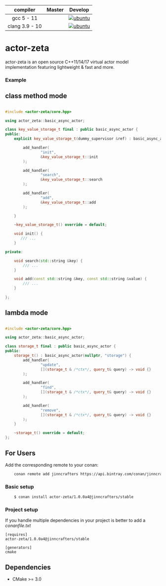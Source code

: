 
| compiler  | Master | Develop |
|:---:|:---:|:---:|
| gcc 5 - 11 | |[![ubuntu](https://github.com/cyberduckninja/actor-zeta/actions/workflows/ubuntu_gcc.yaml/badge.svg?branch=develop)](https://github.com/cyberduckninja/actor-zeta/actions/workflows/ubuntu_gcc.yaml) |
|clang 3.9 - 10 | |[![ubuntu](https://github.com/cyberduckninja/actor-zeta/actions/workflows/ubuntu_clang.yaml/badge.svg?branch=develop)](https://github.com/cyberduckninja/actor-zeta/actions/workflows/ubuntu_clang.yaml)|

actor-zeta
========================

actor-zeta is an open source C++11/14/17 virtual actor model implementation featuring lightweight & fast and more.

### Example

## class method mode 

```C++

#include <actor-zeta/core.hpp>

using actor_zeta::basic_async_actor;

class key_value_storage_t final : public basic_async_actor {
public:
    explicit key_value_storage_t(dummy_supervisor &ref) : basic_async_actor(ref, "storage") {

        add_handler(
                "init",
                &key_value_storage_t::init
        );

        add_handler(
                "search",
                &key_value_storage_t::search
        );

        add_handler(
                "add",
                &key_value_storage_t::add
        );

    }

    ~key_value_storage_t() override = default;

    void init() {
       /// ...
    }

private:

    void search(std::string &key) {
        /// ...
    }

    void add(const std::string &key, const std::string &value) {
        /// ...
    }
    
};

```

## lambda mode

```C++

#include <actor-zeta/core.hpp>

using actor_zeta::basic_async_actor;

class storage_t final : public basic_async_actor {
public:
    storage_t() : basic_async_actor(nullptr, "storage") {
        add_handler(
                "update",
                [](storage_t & /*ctx*/, query_t& query) -> void {}
        );

        add_handler(
                "find",
                [](storage_t & /*ctx*/, query_t& query) -> void {}
        );

        add_handler(
                "remove",
                [](storage_t & /*ctx*/, query_t& query) -> void {}
        );
    }

    ~storage_t() override = default;
};

```

## For Users

Add the corresponding remote to your conan:

```bash
    conan remote add jinncrafters https://api.bintray.com/conan/jinncrafters/conan
```

### Basic setup
```bash
    $ conan install actor-zeta/1.0.0a4@jinncrafters/stable
```
### Project setup

If you handle multiple dependencies in your project is better to add a *conanfile.txt*

    [requires]
    actor-zeta/1.0.0a4@jinncrafters/stable

    [generators]
    cmake

## Dependencies

* CMake >= 3.0
